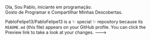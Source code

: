 Ola, Sou Pablo, iniciante em programação.      
Gosto de Programar e Compartilhar Minhas Descobertas.

PabloFelipe13/PabloFelipe13 is a ✨ special ✨ repository because its `README.md` (this file) appears on your GitHub profile.
You can click the Preview link to take a look at your changes.
--->
